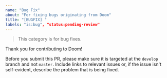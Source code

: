 ```yaml
---
name: "Bug Fix"
about: "For fixing bugs originating from Doom"
title: "[BUGFIX] "
labels: "is:bug", "status:pending-review"
---
```


> This category is for bug fixes.

Thank you for contributing to Doom!

Before you submit this PR, please make sure it is targeted at the `develop`
branch and not `master`. Include links to relevant issues or, if the issue isn't
self-evident, describe the problem that is being fixed.
